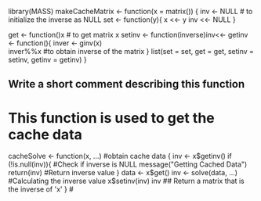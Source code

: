 library(MASS)
makeCacheMatrix <- function(x = matrix()) {
  inv <- NULL               # to initialize the inverse as NULL
  set <- function(y){
                     x <<- y
                     inv <<- NULL
  }
  
  get <- function()x       # to get matrix x
  setinv <- function(inverse)inv<<-
  getinv <- function(){
    inver <- ginv(x)         
    inver%%x              #to obtain inverse of the matrix
    }
list(set = set, get = get,
     setinv = setinv,
     getinv = getinv)
}

## Write a short comment describing this function
# This function is used to get the cache data
cacheSolve <- function(x, ...) #obtain cache data
{
    inv <- x$getinv()
    if (!is.null(inv)){         #Check if inverse is NULL
                        message("Getting Cached Data")
                        return(inv)  #Return inverse value
    }
  data <- x$get()
  inv <- solve(data, ...)       #Calculating the inverse value
  x$setinv(inv)
  inv           ## Return a matrix that is the inverse of 'x'
}
                                                                                  #
